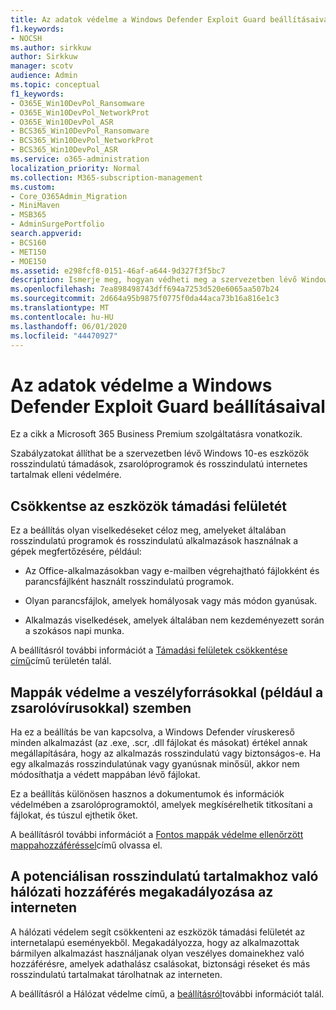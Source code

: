 ```yaml
---
title: Az adatok védelme a Windows Defender Exploit Guard beállításaival
f1.keywords:
- NOCSH
ms.author: sirkkuw
author: Sirkkuw
manager: scotv
audience: Admin
ms.topic: conceptual
f1_keywords:
- O365E_Win10DevPol_Ransomware
- O365E_Win10DevPol_NetworkProt
- O365E_Win10DevPol_ASR
- BCS365_Win10DevPol_Ransomware
- BCS365_Win10DevPol_NetworkProt
- BCS365_Win10DevPol_ASR
ms.service: o365-administration
localization_priority: Normal
ms.collection: M365-subscription-management
ms.custom:
- Core_O365Admin_Migration
- MiniMaven
- MSB365
- AdminSurgePortfolio
search.appverid:
- BCS160
- MET150
- MOE150
ms.assetid: e298fcf8-0151-46af-a644-9d327f3f5bc7
description: Ismerje meg, hogyan védheti meg a szervezetben lévő Windows 10-es eszközöket a rosszindulatú támadásoktól, a zsarolóprogramoktól és az interneten található rosszindulatú tartalmaktól.
ms.openlocfilehash: 7ea898498743dff694a7253d520e6065aa507b24
ms.sourcegitcommit: 2d664a95b9875f0775f0da44aca73b16a816e1c3
ms.translationtype: MT
ms.contentlocale: hu-HU
ms.lasthandoff: 06/01/2020
ms.locfileid: "44470927"
---
```

# <a name="protect-your-data-with-windows-defender-exploit-guard-settings"></a>Az adatok védelme a Windows Defender Exploit Guard beállításaival

Ez a cikk a Microsoft 365 Business Premium szolgáltatásra vonatkozik.

Szabályzatokat állíthat be a szervezetben lévő Windows 10-es eszközök rosszindulatú támadások, zsarolóprogramok és rosszindulatú internetes tartalmak elleni védelmére.
  
## <a name="reduce-the-attack-surface-of-devices"></a>Csökkentse az eszközök támadási felületét

Ez a beállítás olyan viselkedéseket céloz meg, amelyeket általában rosszindulatú programok és rosszindulatú alkalmazások használnak a gépek megfertőzésére, például:
  
- Az Office-alkalmazásokban vagy e-mailben végrehajtható fájlokként és parancsfájlként használt rosszindulatú programok.
    
- Olyan parancsfájlok, amelyek homályosak vagy más módon gyanúsak.
    
- Alkalmazás viselkedések, amelyek általában nem kezdeményezett során a szokásos napi munka.
    
A beállításról további információt a [Támadási felületek csökkentése című](https://docs.microsoft.com/windows/security/threat-protection/microsoft-defender-atp/exploit-protection)című területén talál.
  
## <a name="protect-folders-from-threats-such-as-ransomware"></a>Mappák védelme a veszélyforrásokkal (például a zsarolóvírusokkal) szemben

Ha ez a beállítás be van kapcsolva, a Windows Defender víruskereső minden alkalmazást (az .exe, .scr, .dll fájlokat és másokat) értékel annak megállapítására, hogy az alkalmazás rosszindulatú vagy biztonságos-e. Ha egy alkalmazás rosszindulatúnak vagy gyanúsnak minősül, akkor nem módosíthatja a védett mappában lévő fájlokat.
  
Ez a beállítás különösen hasznos a dokumentumok és információk védelmében a zsarolóprogramoktól, amelyek megkísérelhetik titkosítani a fájlokat, és túszul ejthetik őket.
  
A beállításról további információt a [Fontos mappák védelme ellenőrzött mappahozzáféréssel](https://docs.microsoft.com/mem/configmgr/protect/deploy-use/create-deploy-exploit-guard-policy#bkmk_CFA)című olvassa el.
  
## <a name="prevent-network-access-to-potentially-malicious-content-on-the-internet"></a>A potenciálisan rosszindulatú tartalmakhoz való hálózati hozzáférés megakadályozása az interneten

A hálózati védelem segít csökkenteni az eszközök támadási felületét az internetalapú eseményekből. Megakadályozza, hogy az alkalmazottak bármilyen alkalmazást használjanak olyan veszélyes domainekhez való hozzáférésre, amelyek adathalász csalásokat, biztonsági réseket és más rosszindulatú tartalmakat tárolhatnak az interneten.
  
A beállításról a Hálózat védelme című, a [beállításról](https://docs.microsoft.com/mem/configmgr/protect/deploy-use/create-deploy-exploit-guard-policy#bkmk_Nwp)további információt talál.
  

